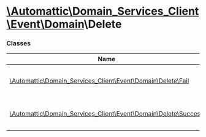 # [\Automattic](../namespaces/automattic.md)[\Domain_Services_Client](../namespaces/automattic-domain-services-client.md)[\Event](../namespaces/automattic-domain-services-client-event.md)[\Domain](../namespaces/automattic-domain-services-client-event-domain.md)\Delete

### Classes

| Name | Summary |
|------|---------|
| [\Automattic\Domain_Services_Client\Event\Domain\Delete\Fail](../classes/Automattic-Domain-Services-Client-Event-Domain-Delete-Fail.md) | Domain deletion failed event |
| [\Automattic\Domain_Services_Client\Event\Domain\Delete\Success](../classes/Automattic-Domain-Services-Client-Event-Domain-Delete-Success.md) | Domain deletion success event |
